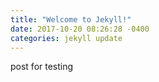 ```yaml
---
title: "Welcome to Jekyll!"
date: 2017-10-20 08:26:28 -0400
categories: jekyll update
---
```

post for testing
